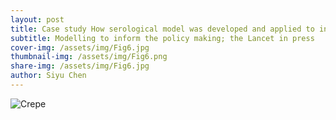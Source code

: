 ```yaml
---
layout: post
title: Case study How serological model was developed and applied to inform COVID-19 responses in Afghanistan
subtitle: Modelling to inform the policy making; the Lancet in press
cover-img: /assets/img/Fig6.jpg
thumbnail-img: /assets/img/Fig6.png
share-img: /assets/img/Fig6.jpg
author: Siyu Chen
---
```

![Crepe](https://beautifuljekyll.com/assets/img/Fig4.jpg)
